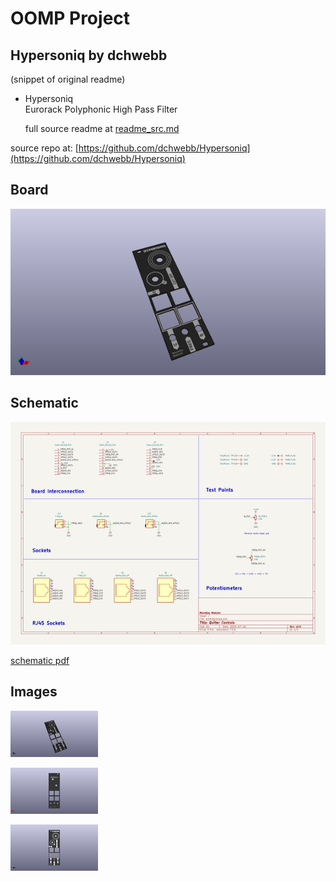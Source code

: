 # OOMP Project  
## Hypersoniq  by dchwebb  
  
(snippet of original readme)  
  
- Hypersoniq  
 Eurorack Polyphonic High Pass Filter  
  
  full source readme at [readme_src.md](readme_src.md)  
  
source repo at: [https://github.com/dchwebb/Hypersoniq](https://github.com/dchwebb/Hypersoniq)  
## Board  
  
[![working_3d.png](working_3d_600.png)](working_3d.png)  
## Schematic  
  
[![working_schematic.png](working_schematic_600.png)](working_schematic.png)  
  
[schematic pdf](working_schematic.pdf)  
## Images  
  
[![working_3d.png](working_3d_140.png)](working_3d.png)  
  
[![working_3d_back.png](working_3d_back_140.png)](working_3d_back.png)  
  
[![working_3d_front.png](working_3d_front_140.png)](working_3d_front.png)  
